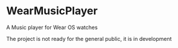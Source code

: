 # WearMusicPlayer
A Music player for Wear OS watches

The project is not ready for the general public, it is in development